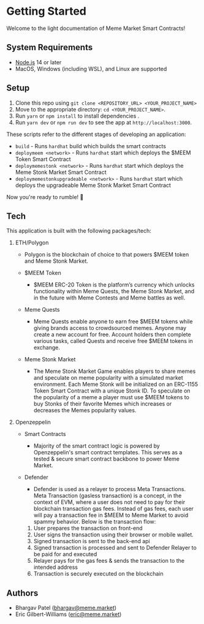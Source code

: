 # Getting Started

Welcome to the light documentation of Meme Market Smart Contracts!

## System Requirements

- [Node.js](https://nodejs.org/en/) 14 or later
- MacOS, Windows (including WSL), and Linux are supported

## Setup

1. Clone this repo using `git clone <REPOSITORY_URL> <YOUR_PROJECT_NAME>`
2. Move to the appropriate directory: `cd <YOUR_PROJECT_NAME>`.
3. Run `yarn` or `npm install` to install dependencies .
4. Run `yarn dev` or `npm run dev` to see the app at `http://localhost:3000`.

These scripts refer to the different stages of developing an application:

- `build` - Runs `hardhat` build which builds the smart contracts
- `deploymeem <network>` - Runs `hardhat` start which deploys the $MEEM Token Smart Contract
- `deploymemestonk <network>` - Runs `hardhat` start which deploys the Meme Stonk Market Smart Contract
- `deploymemestonkupgradeable <network>` - Runs `hardhat` start which deploys the upgradeable Meme Stonk Market Smart Contract

Now you're ready to rumble! :traffic_light:

## Tech

This application is built with the following packages/tech:

1. ETH/Polygon

   - Polygon is the blockchain of choice to that powers $MEEM token and Meme Stonk Market.

   - $MEEM Token

     - $MEEM ERC-20 Token is the platform’s currency which unlocks functionality within Meme Quests, the Meme Stonk Market, and in the future with Meme Contests and Meme battles as well.

   - Meme Quests

     - Meme Quests enable anyone to earn free $MEEM tokens while giving brands access to crowdsourced memes. Anyone may create a new account for free. Account holders then complete various tasks, called Quests and receive free $MEEM tokens in exchange.

   - Meme Stonk Market
     - The Meme Stonk Market Game enables players to share memes and speculate on meme popularity with a simulated market environment. Each Meme Stonk will be initialized on an ERC-1155 Token Smart Contract with a unique Stonk ID. To speculate on the popularity of a meme a player must use $MEEM tokens to buy Stonks of their favorite Memes which increases or decreases the Memes popularity values.

2. Openzeppelin

   - Smart Contracts

     - Majority of the smart contract logic is powered by Openzeppelin's smart contract templates. This serves as a tested & secure smart contract backbone to power Meme Market.

   - Defender

     - Defender is used as a relayer to process Meta Transactions. Meta Transaction (gasless transaction) is a concept, in the context of EVM, where a user does not need to pay for their blockchain transaction gas fees. Instead of gas fees, each user will pay a transaction fee in $MEEM to Meme Market to avoid spammy behavior. Below is the transaction flow:

     1. User prepares the transaction on front-end
     2. User signs the transaction using their browser or mobile wallet.
     3. Signed transaction is sent to the back-end api
     4. Signed transaction is processed and sent to Defender Relayer to be paid for and executed
     5. Relayer pays for the gas fees & sends the transaction to the intended address
     6. Transaction is securely executed on the blockchain

## Authors

- Bhargav Patel (bhargav@meme.market)
- Eric Gilbert-Williams (eric@meme.market)
